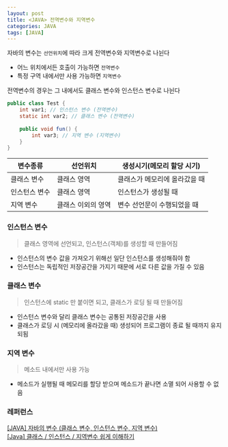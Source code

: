```yaml
---
layout: post
title: <JAVA> 전역변수와 지역변수 
categories: JAVA
tags: [JAVA]
---
```


자바의 변수는 `선언위치`에 따라 크게 전역변수와 지역변수로 나뉜다 

- 어느 위치에서든 호출이 가능하면 `전역변수`
- 특정 구역 내에서만 사용 가능하면 `지역변수`

전역변수의 경우는 그 내에서도 클래스 변수와 인스턴스 변수로 나뉜다 

```java
public class Test {
    int var1; // 인스턴스 변수 (전역변수)
 	static int var2; // 클래스 변수 (전역변수)
  
    public void fun() {
        int var3; // 지역 변수 (지역변수)
    }
}
```


| 변수종류      | 선언위치           | 생성시기(메모리 할당 시기)    |
| ------------- | ------------------ | ----------------------------- |
| 클래스 변수   | 클래스 영역        | 클래스가 메모리에 올라갔을 때 |
| 인스턴스 변수 | 클래스 영역        | 인스턴스가 생성될 때          |
| 지역 변수     | 클래스 이외의 영역 | 변수 선언문이 수행되었을 때   |

### 인스턴스 변수 
> 클래스 영역에 선언되고, 인스턴스(객체)를 생성할 때 만들어짐 

- 인스턴스의 변수 값을 가져오기 위해선 일단 인스턴스를 생성해줘야 함 
- 인스턴스는 독립적인 저장공간을 가지기 때문에 서로 다른 값을 가질 수 있음 


### 클래스 변수 
> 인스턴스에 static 만 붙이면 되고, 클래스가 로딩 될 때 만들어짐 

- 인스턴스 변수와 달리 클래스 변수는 공통된 저장공간을 사용 
- 클래스가 로딩 시 (메모리에 올라갔을 때) 생성되어 프로그램이 종료 될 때까지 유지되됨 

  
### 지역 변수 
> 메소드 내에서만 사용 가능 

- 메소드가 실행될 때 메모리를 할당 받으며 메소드가 끝나면 소멸 되어 사용할 수 없음 

### 레퍼런스 

[[JAVA] 자바의 변수 (클래스 변수, 인스턴스 변수, 지역 변수)](https://itmining.tistory.com/20)<br>
[[Java] 클래스 / 인스턴스 / 지역변수 쉽게 이해하기](https://2018-start.tistory.com/44)

